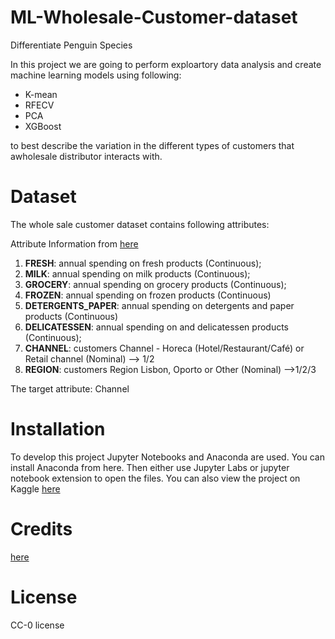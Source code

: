 # ML-Wholesale-Customer-dataset

Differentiate Penguin Species

In this project we are going to perform exploartory data analysis and create machine learning models using following:

   * K-mean
   * RFECV
   * PCA
   * XGBoost

to best describe the variation in the different types of customers that awholesale distributor interacts with.

# Dataset
The whole sale customer dataset contains following attributes:

Attribute Information from [here](https://archive.ics.uci.edu/ml/datasets/wholesale+customers)

1) **FRESH**: annual spending on fresh products (Continuous);
2) **MILK**: annual spending on milk products (Continuous);
3) **GROCERY**: annual spending on grocery products (Continuous);
4) **FROZEN**: annual spending on frozen products (Continuous)
5) **DETERGENTS_PAPER**: annual spending on detergents and paper products (Continuous)
6) **DELICATESSEN**: annual spending on and delicatessen products (Continuous);
7) **CHANNEL**: customers Channel - Horeca (Hotel/Restaurant/Café) or Retail channel (Nominal) --> 1/2
8) **REGION**: customers Region  Lisbon, Oporto or Other (Nominal) -->1/2/3

The target attribute: Channel

# Installation

To develop this project Jupyter Notebooks and Anaconda are used. You can install Anaconda from here. Then either use Jupyter Labs or jupyter notebook extension to open the files. You can also view the project on Kaggle [here](https://www.kaggle.com/code/elmirao/ml-wholesale-customer)

# Credits
[here](https://archive.ics.uci.edu/ml/datasets/wholesale+customers)
# License

CC-0 license
  